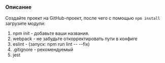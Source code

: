 ### Описание

Создайте проект на GitHub-проект, после чего с помощью `npm install` загрузите модули:
1. npm init	- добавьте ваши названия.
1. webpack - не забудьте откорректировать пути в конфиге
1. eslint - (запуск: npm run lint -- --fix)
1. .gitignore - рекомендуемый
1. jest